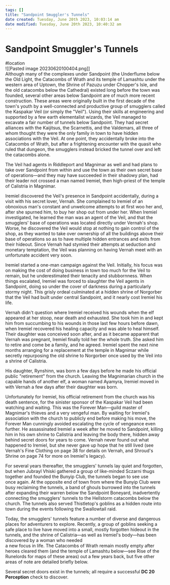 ```yaml
---
tags: []
title: "Sandpoint Smuggler's Tunnels"
date created: Tuesday, June 20th 2023, 10:03:14 am
date modified: Tuesday, June 20th 2023, 10:40:32 am
---
```


# Sandpoint Smuggler's Tunnels

#location  
![[Pasted image 20230620100404.png]]  
Although many of the complexes under Sandpoint (the Underflume below the Old Light, the Catacombs of Wrath and its temple of Lamashtu under the western area of Uptown, the Shrine of Pazuzu under Chopper's Isle, and the old catacombs below the Cathedral) existed long before the town was founded, several other areas below Sandpoint are of much more recent construction. These areas were originally built in the first decade of the town's youth by a well-connected and productive group of smugglers called the Kaspakar Veil (or simply the "Veil"). Using their skills at engineering and supported by a few earth elementalist wizards, the Veil managed to excavate a fair number of tunnels below Sandpoint. They had secret alliances with the Kaijitsus, the Scarnettis, and the Valdemars, all three of whom thought they were the only family in town to have hidden associations with the Veil. At one point, they accidentally broke into the Catacombs of Wrath, but after a frightening encounter with the quasit who ruled that dungeon, the smugglers instead bricked the tunnel over and left the catacombs alone.

The Veil had agents in Riddleport and Magnimar as well and had plans to take over Sandpoint from within and use the town as their own secret base of operations—and they may have succeeded in their shadowy plan, had their leader not crossed a man named Iremiel, then high-priest of the temple of Calistria in Magnimar.

Iremiel discovered the Veil's presence in Sandpoint accidentally, during a visit with his secret lover, Vernah. She complained to Iremiel of an obnoxious man's constant and unwelcome attempts to at first woo her and, after she spurned him, to buy her shop out from under her. When Iremiel investigated, he learned the man was an agent of the Veil, and that the smugglers' base of operations was located directly under Vernah's shop. Worse, he discovered the Veil would stop at nothing to gain control of the shop, as they wanted to take over ownership of all the buildings above their base of operations so as to have multiple hidden entrances and exits from their hideout. Since Vernah had stymied their attempts at seduction and monetary temptation, the Veil was planning on having Vernah meet with an unfortunate accident very soon.

Iremiel started a one-man campaign against the Veil. Initially, his focus was on making the cost of doing business in town too much for the Veil to remain, but he underestimated their tenacity and stubbornness. When things escalated, Iremiel was forced to slaughter the Veil agents in Sandpoint, doing so under the cover of darkness during a particularly stormy night. This grisly ordeal culminated at a hidden shrine of Norgorber that the Veil had built under central Sandpoint, and it nearly cost Iremiel his life.

Vernah didn't question where Iremiel received his wounds when the elf appeared at her stoop, near death and exhausted. She took him in and kept him from succumbing to his wounds in those last few hours before dawn, when Iremiel recovered his healing capacity and was able to heal himself. Their daughter was conceived soon after, and as it became apparent that Vernah was pregnant, Iremiel finally told her the whole truth. She asked him to retire and come be a family, and he agreed. Iremiel spent the next nine months arranging for a replacement at the temple in Magnimar while secretly repurposing the old shrine to Norgorber once used by the Veil into a shrine of Calistria.

His daughter, Rynshinn, was born a few days before he made his official public "retirement" from the church. Leaving the Magnimarian church in the capable hands of another elf, a woman named Ayamyra, Iremiel moved in with Vernah a few days after their daughter was born.

Unfortunately for Iremiel, his official retirement from the church was his death sentence, for the sinister sponsor of the Kaspakar Veil had been watching and waiting. This was the Forever Man—guild master of Magnimar's thieves and a very vengeful man. By waiting for Iremiel's association with the church to publicly end before making his move, the Forever Man cunningly avoided escalating the cycle of vengeance even further. He assassinated Iremiel a week after he moved to Sandpoint, killing him in his own shrine to Calistria and leaving the body there, hidden away behind secret doors for years to come. Vernah never found out what happened to Iremiel, but she never gave up hope that he still lived (see Vernah's Fine Clothing on page 38 for details on Vernah, and Shroud's Shrine on page 74 for more on Iremiel's legacy).

For several years thereafter, the smugglers' tunnels lay quiet and forgotten, but when Jubrayl Vhiski gathered a group of like-minded Sczarni thugs together and founded the Bunyip Club, the tunnels began to see use  
once again. At the opposite end of town from where the Bunyip Club were busy reclaiming the tunnels, a band of ghouls burrowed into the tunnels after expanding their warren below the Sandpoint Boneyard, inadvertently connecting the smugglers' tunnels to the Hellstorm catacombs below the church. The tunnels also served Thistletop's goblins as a hidden route into town during the events following the Swallowtail raid.

Today, the smugglers' tunnels feature a number of diverse and dangerous places for adventurers to explore. Recently, a group of goblins seeking a safe place to live have moved into a small, mostly forgotten hideout in the tunnels, and the shrine of Calistria—as well as Iremiel's body—has been discovered by a woman who needed  
a new focus in life. The Catacombs of Wrath remain mostly empty after heroes cleared them (and the temple of Lamashtu below—see Rise of the Runelords for maps of these areas) out a few years back, but five other areas of note are detailed briefly below.

Several secret doors exist in the tunnels; all require a successful **DC 20 Perception** check to discover.
